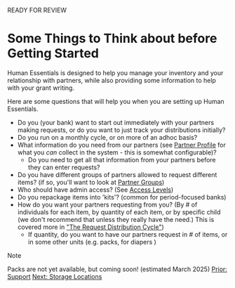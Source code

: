 READY FOR REVIEW

# Some Things to Think about before Getting Started

Human Essentials is designed to help you manage your inventory and your relationship with partners, while also providing some information to help with your grant writing.

Here are some questions that will help you when you are setting up Human Essentials. 

- Do you (your bank) want to start out immediately with your partners making requests, or do you want to just track your distributions initially?
- Do you run on a monthly cycle, or on more of an adhoc basis?
- What information do you need from our partners (see [Partner Profile](pm_partner_profiles.md) for what you *can* collect in the system - this is somewhat configurable)?
  - Do you need to get all that information from your partners before they can enter requests? 
- Do you have different groups of partners allowed to request different items? (if so, you'll want to look at [Partner Groups](pm_))
- Who should have admin access?  (See [Access Levels](getting_started_access_levels.md))
- Do you repackage items into 'kits'? (common for period-focused banks)
- How do you want your partners requesting from you?  (By # of individuals for each item, by quantity of each item, or by specific child (we don't recommend that unless they really have the need.) This is covered more in ["The Request Distribution Cycle"](pm_request_distribution_cycle.md))
  - If quantity, do you want to have our partners request in # of items, or in some other units (e.g. packs, for diapers )
> [!NOTE]
> Packs are not yet available, but coming soon! (estimated March 2025)
[Prior: Support](intro_ii.md) [Next: Storage Locations](getting_started_storage_locations.md)